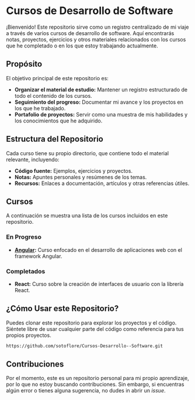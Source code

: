 # Cursos de Desarrollo de Software

¡Bienvenido! Este repositorio sirve como un registro centralizado de mi viaje a través de varios cursos de desarrollo de software. Aquí encontrarás notas, proyectos, ejercicios y otros materiales relacionados con los cursos que he completado o en los que estoy trabajando actualmente.

## Propósito

El objetivo principal de este repositorio es:

*   **Organizar el material de estudio:** Mantener un registro estructurado de todo el contenido de los cursos.
*   **Seguimiento del progreso:** Documentar mi avance y los proyectos en los que he trabajado.
*   **Portafolio de proyectos:** Servir como una muestra de mis habilidades y los conocimientos que he adquirido.

## Estructura del Repositorio

Cada curso tiene su propio directorio, que contiene todo el material relevante, incluyendo:

*   **Código fuente:** Ejemplos, ejercicios y proyectos.
*   **Notas:** Apuntes personales y resúmenes de los temas.
*   **Recursos:** Enlaces a documentación, artículos y otras referencias útiles.

## Cursos

A continuación se muestra una lista de los cursos incluidos en este repositorio.

### En Progreso

*   **[Angular](angular):** Curso enfocado en el desarrollo de aplicaciones web con el framework Angular.

### Completados

*   **React:** Curso sobre la creación de interfaces de usuario con la librería React.

## ¿Cómo Usar este Repositorio?

Puedes clonar este repositorio para explorar los proyectos y el código. Siéntete libre de usar cualquier parte del código como referencia para tus propios proyectos.

```bash
https://github.com/sotoflore/Cursos-Desarrollo--Software.git
```

## Contribuciones

Por el momento, este es un repositorio personal para mi propio aprendizaje, por lo que no estoy buscando contribuciones. Sin embargo, si encuentras algún error o tienes alguna sugerencia, no dudes in abrir un *issue*.
